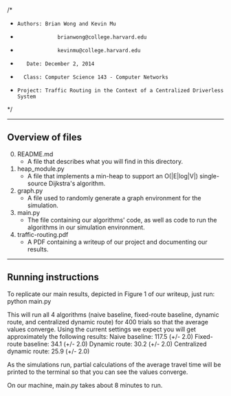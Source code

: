 /*
*     Authors: Brian Wong and Kevin Mu
*                  brianwong@college.harvard.edu
*                  kevinmu@college.harvard.edu
*        Date: December 2, 2014
*       Class: Computer Science 143 - Computer Networks 
*     Project: Traffic Routing in the Context of a Centralized Driverless System
*/

-------------------
Overview of files
-------------------

0) README.md
    - A file that describes what you will find in this directory.
1) heap_module.py
    - A file that implements a min-heap to support an O(|E|log|V|) 
      single-source Dijkstra's algorithm.
2) graph.py
    - A file used to randomly generate a graph environment for the
      simulation.
3) main.py
    - The file containing our algorithms' code, as well as code to
      run the algorithms in our simulation environment.
4) traffic-routing.pdf
    - A PDF containing a writeup of our project and documenting 
      our results.


---------------------
Running instructions
---------------------
To replicate our main results, depicted in Figure 1 of our writeup, just run:
    python main.py
    
This will run all 4 algorithms (naive baseline, fixed-route baseline, dynamic route, and 
centralized dynamic route) for 400 trials so that the average values converge. Using the 
current settings we expect you will get approximately the following results:
    Naive baseline:            117.5 (+/- 2.0)
    Fixed-route baseline:      34.1  (+/- 2.0)
    Dynamic route:             30.2  (+/- 2.0)
    Centralized dynamic route: 25.9  (+/- 2.0)

As the simulations run, partial calculations of the average travel time will be printed
to the terminal so that you can see the values converge.
    
On our machine, main.py takes about 8 minutes to run.
